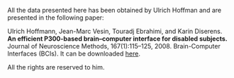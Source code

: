 All the data presented here has been obtained by Ulrich Hoffman and are presented in the following paper:

Ulrich Hoffmann, Jean-Marc Vesin, Touradj Ebrahimi, and Karin Diserens. **An efficient P300-based brain–computer interface for disabled subjects.** Journal of Neuroscience
Methods, 167(1):115–125, 2008. Brain-Computer Interfaces (BCIs). It can be downloaded <a href="https://www.sciencedirect.com/science/article/abs/pii/S0165027007001094?dgcid=api_sd_search-api-endpoint" target="_blank">here</a>.

All the rights are reserved to him.
